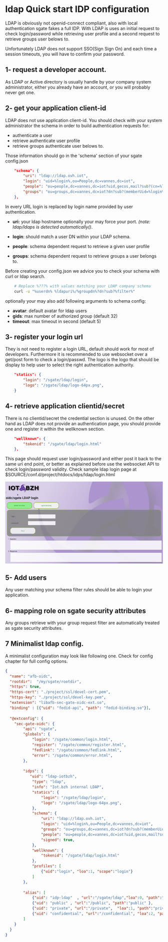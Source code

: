 # ldap Quick start IDP configuration

LDAP is obviously not openid-connect compliant, also with local authentication sgate fakes a full IDP. With LDAP is uses an initial request to check login/password while retrieving user profile and a second request to retrieve groups user belows to.

Unfortunately LDAP does not support SSO(Sign Sign On) and each time a session timeouts, you will have to confirm your password.

## 1- request a developer account.

As LDAP or Active directory is usually handle by your company system administrator, either you already have an account, or you will probably never get one.

## 2- get your application client-id

LDAP does not use application client-id. You should check with your system administrator the schema in order to build authentication requests for:

* authenticate a user
* retrieve authenticate user profile
* retrieve groups authenticate user belows to.

Those information should go in the 'schema' section of your sgate config.json

```json
    "schema": {
        "uri": "ldap://ldap.ovh.iot",
        "login": "uid=%login%,ou=People,dc=vannes,dc=iot",
        "people": "ou=people,dc=vannes,dc=iot?uid,gecos,mail?sub?(cn=%login%)",
        "groups": "ou=groups,dc=vannes,dc=iot?dn?sub?(memberUid=%login%)",
    },
```
In every URL login is replaced by login name provided by user authentication.

* **uri:** your ldap hostname optionally your may force your port. *(note: ldap/ldaps is detected automatically()*.

* **login**: should match a user DN within your LDAP schema.
* **people**: schema dependent request to retrieve a given user profile
* **groups**: schema dependent request to retrieve groups a user belongs to.

Before creating your config.json we advice you to check your schema with curl or ldap search.

```bash
    # Replace %???% with values matching your LDAP company schema
    curl -u "%userdn% %ldapuri%/%groupdn%?dn?sub?%filter%"
```

optionally your may also add following arguments to schema config:
* **avatar**: default avatar for ldap users
* **gids**: max number of authorized group (default 32)
* **timeout**: max timeout in second (default 5)

## 3- register your login url

They is not need to register a login URL, default should work for most of developers. Furthermore it is recommended to use websocket over a get/post form to check a login/passwd. The logo is the logo that should be display to help user to select the right authentication authority.

```json
    "statics": {
        "login": "/sgate/ldap/login",
        "logo": "/sgate/ldap/logo-64px.png",
    }
```

## 4- retrieve application clientid/secret

There is no clientid/secret the credential section is unused. On the other hand as LDAP does not provide an authentication page, you should provide one and register it within the wellknown section.

```json
    "wellknown": {
        "tokenid": "/sgate/ldap/login.html"
    },
```

This page should request user login/password and either post it back to the same uri end point, or better as explained before use the websocket API to check login/password validity. Check sample ldap login page at $SOURCE/conf.d/project/htdocs/idps/ldap/login.html

![login-page](../../docs/assets/ldap/04-ldap-login-form-sample.png)


## 5- Add users

Any user matching your schema filter rules should be able to login your application.

## 6- mapping role on sgate security attributes

Any groups retrieve with your group request filter are automatically treated as sgate security attributes.

## 7 Minimalist ldap config.

A minimalist configuration may look like following one. Check for config chapter for full config options.

```json
{
  "name": "afb-oidc",
  "rootdir":  "/my/sgate/rootdir",
  "https": true,
  "https-cert": "./project/ssl/devel-cert.pem",
  "https-key": "./project/ssl/devel-key.pem",
  "extension": "libafb-sec-gate-oidc-ext.so",
  "binding" : [{"uid": "fedid-api", "path": "fedid-binding.so"}],

  "@extconfig": {
    "sec-gate-oidc": {
        "api": "sgate",
        "globals": {
            "login": "/sgate/common/login.html",
            "register": "/sgate/common/register.html",
            "fedlink": "/sgate/common/fedlink.html",
            "error": "/sgate/common/error.html",
        },

        "idps": {
           "uid": "ldap-iotbzh",
            "type": "ldap",
            "info": "Iot.bzh internal LDAP",
            "statics": {
                "login": "/sgate/ldap/login",
                "logo": "/sgate/ldap/logo-64px.png",
            },
            "schema": {
                "uri": "ldap://ldap.ovh.iot",
                "login": "uid=%login%,ou=People,dc=vannes,dc=iot",
                "groups": "ou=groups,dc=vannes,dc=iot?dn?sub?(memberUid=%login%)",
                "people": "ou=people,dc=vannes,dc=iot?uid,gecos,mail?sub?(cn=%login%)",
                "signed": true,
            },
            "wellknown": {
                "tokenid": "/sgate/ldap/login.html"
            },
            "profiles": [
                {"uid":"login", "loa":1, "scope":"login"}
            ]
        },

        "alias": [
            {"uid": "idp-ldap"  , "url":"/sgate/ldap","loa":0, "path":"idps/ldap" },
            {"uid": "public" , "url":"/public", "path":"public" },
            {"uid": "private", "url":"/private",  "loa":1, "path":"private" },
            {"uid": "confidential", "url":"/confidential", "loa":2, "path":"confidential" },
        ]
    }
  }
}
```